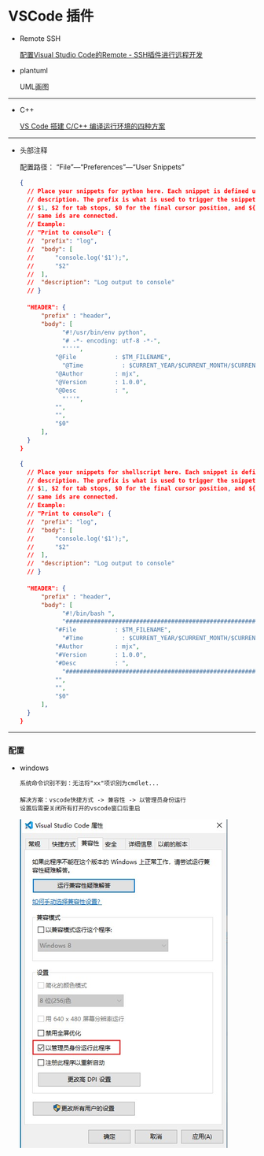 # VSCode 插件

* Remote SSH

  [配置Visual Studio Code的Remote - SSH插件进行远程开发](https://note.qidong.name/2019/08/vscode-remote-ssh/)



* plantuml

  UML画图



---



* C++

  [VS Code 搭建 C/C++ 编译运行环境的四种方案](https://zhuanlan.zhihu.com/p/35178331)








---



* 头部注释

  配置路径： “File”—“Preferences”—“User Snippets”

  ```  json
  {
  	// Place your snippets for python here. Each snippet is defined under a snippet name and has a prefix, body and 
  	// description. The prefix is what is used to trigger the snippet and the body will be expanded and inserted. Possible variables are:
  	// $1, $2 for tab stops, $0 for the final cursor position, and ${1:label}, ${2:another} for placeholders. Placeholders with the 
  	// same ids are connected.
  	// Example:
  	// "Print to console": {
  	// 	"prefix": "log",
  	// 	"body": [
  	// 		"console.log('$1');",
  	// 		"$2"
  	// 	],
  	// 	"description": "Log output to console"
  	// }
  
  	"HEADER": {
  		"prefix" : "header",
  		"body": [
              "#!/usr/bin/env python",
              "# -*- encoding: utf-8 -*-",
              "'''",
  			"@File           : $TM_FILENAME",
              "@Time           : $CURRENT_YEAR/$CURRENT_MONTH/$CURRENT_DATE $CURRENT_HOUR:$CURRENT_MINUTE:$CURRENT_SECOND",
  			"@Author         : mjx",
  			"@Version        : 1.0.0",
  			"@Desc           : ",
              "'''",
  			"",
  			"",
  			"$0"
  		],
  	}
  }
  ```
  
  ``` json
  {
  	// Place your snippets for shellscript here. Each snippet is defined under a snippet name and has a prefix, body and 
  	// description. The prefix is what is used to trigger the snippet and the body will be expanded and inserted. Possible variables are:
  	// $1, $2 for tab stops, $0 for the final cursor position, and ${1:label}, ${2:another} for placeholders. Placeholders with the 
  	// same ids are connected.
  	// Example:
  	// "Print to console": {
  	// 	"prefix": "log",
  	// 	"body": [
  	// 		"console.log('$1');",
  	// 		"$2"
  	// 	],
  	// 	"description": "Log output to console"
  	// }
  
  	"HEADER": {
  		"prefix" : "header",
  		"body": [
              "#!/bin/bash ",
              "###################################################################",
  			"#File           : $TM_FILENAME",
              "#Time           : $CURRENT_YEAR/$CURRENT_MONTH/$CURRENT_DATE $CURRENT_HOUR:$CURRENT_MINUTE:$CURRENT_SECOND",
  			"#Author         : mjx",
  			"#Version        : 1.0.0",
  			"#Desc           : ",
              "###################################################################",
  			"",
  			"",
  			"$0"
  		],
  	}
  }
  ```
  
  



---



### 配置

* windows

  ``` tex
  系统命令识别不到：无法将"xx"项识别为cmdlet...
  
  解决方案：vscode快捷方式 -> 兼容性 -> 以管理员身份运行
  设置后需要关闭所有打开的vscode窗口后重启
  ```

  ![](https://raw.githubusercontent.com/MJX1010/PicGoRepo/main/img/202109081106648.jpg)



